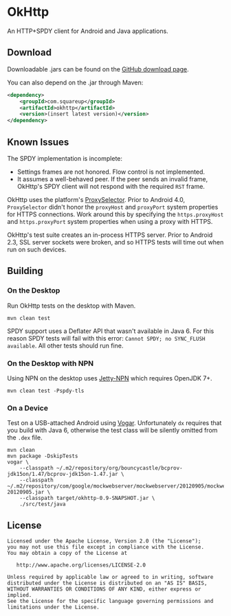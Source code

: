 OkHttp
======

An HTTP+SPDY client for Android and Java applications.


Download
--------

Downloadable .jars can be found on the [GitHub download page][1].

You can also depend on the .jar through Maven:

```xml
<dependency>
    <groupId>com.squareup</groupId>
    <artifactId>okhttp</artifactId>
    <version>(insert latest version)</version>
</dependency>
```


Known Issues
------------

The SPDY implementation is incomplete:

* Settings frames are not honored. Flow control is not implemented.
* It assumes a well-behaved peer. If the peer sends an invalid frame, OkHttp's SPDY client will not respond with the required `RST` frame.

OkHttp uses the platform's [ProxySelector][2]. Prior to Android 4.0, `ProxySelector` didn't honor the `proxyHost` and `proxyPort` system properties for HTTPS connections. Work around this by specifying the `https.proxyHost` and `https.proxyPort` system properties when using a proxy with HTTPS.

OkHttp's test suite creates an in-process HTTPS server. Prior to Android 2.3, SSL server sockets were broken, and so HTTPS tests will time out when run on such devices.


Building
--------

### On the Desktop
Run OkHttp tests on the desktop with Maven.
```
mvn clean test
```
SPDY support uses a Deflater API that wasn't available in Java 6. For this reason SPDY tests will fail with this error: `Cannot SPDY; no SYNC_FLUSH available`. All other tests should run fine.

### On the Desktop with NPN
Using NPN on the desktop uses [Jetty-NPN](http://wiki.eclipse.org/Jetty/Feature/NPN) which requires OpenJDK 7+.
```
mvn clean test -Pspdy-tls
```

### On a Device
Test on a USB-attached Android using [Vogar](https://code.google.com/p/vogar/). Unfortunately `dx` requires that you build with Java 6, otherwise the test class will be silently omitted from the `.dex` file.
```
mvn clean
mvn package -DskipTests
vogar \
    --classpath ~/.m2/repository/org/bouncycastle/bcprov-jdk15on/1.47/bcprov-jdk15on-1.47.jar \
    --classpath ~/.m2/repository/com/google/mockwebserver/mockwebserver/20120905/mockwebserver-20120905.jar \
    --classpath target/okhttp-0.9-SNAPSHOT.jar \
    ./src/test/java
```


License
-------

    Licensed under the Apache License, Version 2.0 (the "License");
    you may not use this file except in compliance with the License.
    You may obtain a copy of the License at

       http://www.apache.org/licenses/LICENSE-2.0

    Unless required by applicable law or agreed to in writing, software
    distributed under the License is distributed on an "AS IS" BASIS,
    WITHOUT WARRANTIES OR CONDITIONS OF ANY KIND, either express or implied.
    See the License for the specific language governing permissions and
    limitations under the License.



 [1]: http://github.com/square/okhttp/downloads
 [2]: http://developer.android.com/reference/java/net/ProxySelector.html
